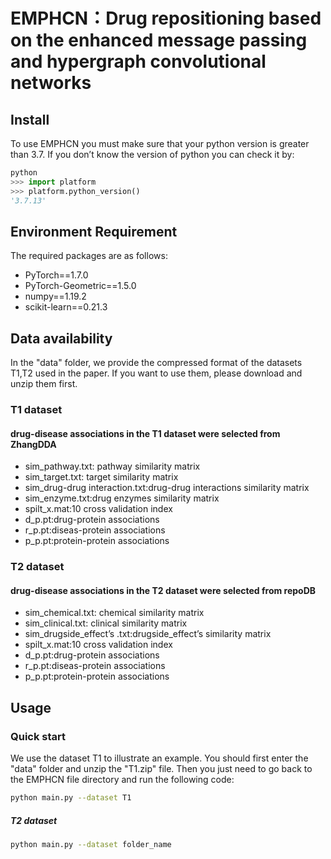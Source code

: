# EMPHCN：Drug repositioning based on the enhanced message passing and hypergraph convolutional networks
## Install
To use EMPHCN you must make sure that your python version is greater than 3.7. If you don’t know the version of python you can check it by:
```python
python
>>> import platform
>>> platform.python_version()
'3.7.13'
```
## Environment Requirement
The required packages are as follows:
- PyTorch==1.7.0
- PyTorch-Geometric==1.5.0
- numpy==1.19.2
- scikit-learn==0.21.3

## Data availability
In the "data" folder, we provide the compressed format of the datasets T1,T2 used in the paper. If you want to use them, please download and unzip them first. 
### T1 dataset
#### drug-disease associations in the T1 dataset were selected from ZhangDDA
- sim_pathway.txt: pathway similarity matrix
- sim_target.txt: target similarity matrix
- sim_drug-drug interaction.txt:drug-drug interactions similarity matrix
- sim_enzyme.txt:drug enzymes similarity matrix
- spilt_x.mat:10 cross validation index
- d_p.pt:drug-protein associations
- r_p.pt:diseas-protein associations
- p_p.pt:protein-protein associations
### T2 dataset
#### drug-disease associations in the T2 dataset were selected from repoDB
- sim_chemical.txt: chemical similarity matrix
- sim_clinical.txt: clinical similarity matrix
- sim_drugside_effect’s .txt:drugside_effect’s similarity matrix
- spilt_x.mat:10 cross validation index
- d_p.pt:drug-protein associations
- r_p.pt:diseas-protein associations
- p_p.pt:protein-protein associations
## Usage
### Quick start
We use the dataset T1 to illustrate an example. You should first enter the "data" folder and unzip the "T1.zip" file. Then you just need to go back to the EMPHCN file directory and run the following code:

```bash
python main.py --dataset T1
```
##### T2 dataset

```bash
python main.py --dataset folder_name
```
